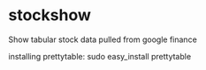 # stockshow
Show tabular stock data pulled from google finance

installing prettytable:
  sudo easy_install prettytable
